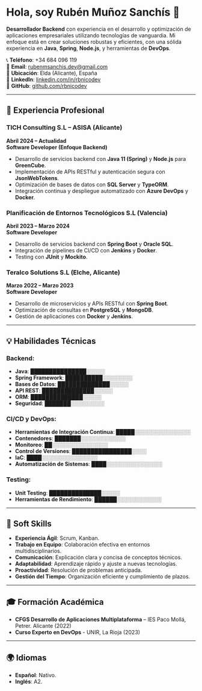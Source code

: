 # Hola, soy Rubén Muñoz Sanchís 👋

**Desarrollador Backend** con experiencia en el desarrollo y optimización de aplicaciones empresariales utilizando tecnologías de vanguardia. Mi enfoque está en crear soluciones robustas y eficientes, con una sólida experiencia en **Java**, **Spring**, **Node.js**, y herramientas de **DevOps**.

📞 **Teléfono**: +34 684 096 119  
📧 **Email**: [rubenmsanchis.dev@gmail.com](mailto:rubenmsanchis.dev@gmail.com)  
📍 **Ubicación**: Elda (Alicante), España  
🔗 **LinkedIn**: [linkedin.com/in/rbnicodev](https://www.linkedin.com/in/rbnicodev/)  
🔗 **GitHub**: [github.com/rbnicodev](https://github.com/rbnicodev)

---

## 🚀 Experiencia Profesional

### **TICH Consulting S.L – ASISA (Alicante)**  
**Abril 2024 – Actualidad**  
**Software Developer (Enfoque Backend)**  
- Desarrollo de servicios backend con **Java 11 (Spring)** y **Node.js** para **GreenCube**.
- Implementación de APIs RESTful y autenticación segura con **JsonWebTokens**.
- Optimización de bases de datos con **SQL Server** y **TypeORM**.
- Integración continua y despliegue automatizado con **Azure DevOps** y **Docker**.

### **Planificación de Entornos Tecnológicos S.L (Valencia)**  
**Abril 2023 – Marzo 2024**  
**Software Developer**  
- Desarrollo de servicios backend con **Spring Boot** y **Oracle SQL**.
- Integración de pipelines de CI/CD con **Jenkins** y **Docker**.
- Testing con **JUnit** y **Mockito**.

### **Teralco Solutions S.L (Elche, Alicante)**  
**Marzo 2022 – Marzo 2023**  
**Software Developer**  
- Desarrollo de microservicios y APIs RESTful con **Spring Boot**.
- Optimización de consultas en **PostgreSQL** y **MongoDB**.
- Gestión de aplicaciones con **Docker** y **Jenkins**.

---

## 💡 Habilidades Técnicas

### **Backend**:
- **Java**: ███████████████░░░░░  
- **Spring Framework**: ██████████░░░░░░░░  
- **Bases de Datos**: ██████████████░░░░░  
- **API REST**: ██████████████░░░░░  
- **ORM**: ██████████████░░░░░  
- **Seguridad**: ███████░░░░░░░░░  

### **CI/CD y DevOps**:
- **Herramientas de Integración Continua**: █████░░░░░░░░░░░░░░░  
- **Contenedores**: ███████░░░░░░░░░░░░  
- **Monitoreo**: ██░░░░░░░░░░░░░░░  
- **Control de Versiones**: ████████████████░░░░  
- **IaC**: ████░░░░░░░░░░░░░░░  
- **Automatización de Sistemas**: ████░░░░░░░░░░░░░░░  

### **Testing**:
- **Unit Testing**: ██████████████░░░░░  
- **Herramientas de Rendimiento**: ██████░░░░░░░░░░░░  

---

## 🌟 Soft Skills

- **Experiencia Ágil**: Scrum, Kanban.
- **Trabajo en Equipo**: Colaboración efectiva en entornos multidisciplinarios.
- **Comunicación**: Explicación clara y concisa de conceptos técnicos.
- **Adaptabilidad**: Aprendizaje rápido y ajuste a nuevas tecnologías.
- **Proactividad**: Resolución de problemas anticipada.
- **Gestión del Tiempo**: Organización eficiente y cumplimiento de plazos.

---

## 🎓 Formación Académica

- **CFGS Desarrollo de Aplicaciones Multiplataforma** – IES Paco Mollá, Petrer. Alicante (2022)
- **Curso Experto en DevOps** - UNIR, La Rioja (2023)

---

## 🌍 Idiomas

- **Español**: Nativo.
- **Inglés**: A2.
